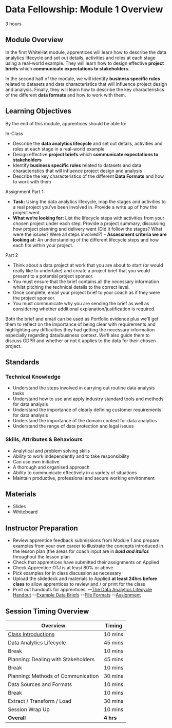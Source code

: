 # Data Fellowship: Module 1 Overview 
3 hours

## Module Overview 
In the first WhiteHat module, apprentices will learn how to describe the data analytics lifecycle and set out details, activities and roles at each stage using a real-world example. They will learn how to design effective **project briefs** which **communicate expectations to stakeholders.**

In the second half of the module, we will identify **business specific rules** related to datasets and data characteristics that will influence project design and analysis. Finally, they will learn how to describe the key characteristics of the different **data formats** and how to work with them.


## Learning Objectives
By the end of this module, apprentices should be able to:

In-Class
 - Describe the **data analytics lifecycle** and set out details, activities and roles at each stage in a real-world example
- Design effective **project briefs** which **communicate expectations to stakeholders**
- Identify **business specific rules** related to datasets and data characteristics that will influence project design and analysis
- Describe the key characteristics of the different **Data Formats** and how to work with them


Assignment 
Part 1: 
- **Task:** Using the data analytics lifecycle, map the stages and activities to a real project you’ve been involved in. Provide a write up of how the project went. 
- **What we’re looking for:** List the lifecycle steps with activities from your chosen project under each step. Provide a project summary, discussing how project planning and delivery went (Did it follow the stages? What were the issues? Were all steps involved?) - **Assessment criteria we are looking at:** An understanding of the different lifecycle steps and how each fits within your project.

Part 2
- Think about a data project at work that you are about to start (or would really like to undertake) and create a project brief that you would present to a potential project sponsor. 
- You must ensure that the brief contains all the necessary information whilst pitching the technical details to the correct level. 
- Once complete, email your project brief to your coach as if they were the project sponsor. 
- You must communicate why you are sending the brief as well as considering whether additional explanation/justification is required.

Both the brief and email can be used as Portfolio evidence plus we'll get them to reflect on the importance of being clear with requirements and highlighting any difficulties they had getting the necessary information especially regarding data/business context. We'll also guide them to discuss GDPR and whether or not it applies to the data for their chosen project.

## Standards 
### Technical Knowledge
- Understand the steps involved in carrying out routine data analysis tasks 
- Understand how to use and apply industry standard tools and methods for data analysis
- Understand the importance of clearly defining customer requirements for data analysis
- Understand the importance of the domain context for data analytics
- Understand the range of data protection and legal issues 

### Skills, Attributes & Behaviours
- Analytical and problem solving skills
- Ability to work independently and to take responsibility
- Can use own initiative
- A thorough and organised approach
- Ability to communicate effectively in a variety of situations
- Maintain productive, professional and secure working environment

## Materials 
- Slides 
- Whiteboard 

## Instructor Preparation 
- Review apprentice feedback submissions from Module 1 and prepare examples from your own career to illustrate the concepts introduced in the lesson plan (the areas for coach input are in **_bold and italics_** throughout the lesson plan
- Check that apprentices have submitted their assignments on Applied
- Check Apprentice OTJ is at least 80% or above
- Pick examples for in class discussion as necessary
- Upload the slidedeck and materials to Applied **at least 24hrs before class** to allow apprentices to review and / or print for the class
- Print out handouts for apprentices:
--[The Data Analytics Lifecycle Handout](https://docs.google.com/presentation/d/16gaRpFOYb8qy8EaG4wLsw3HGHzwlmxRuZ-ZjQfsmSIg/edit#slide=id.g56bca52347_1_0) 
--[Example Data Briefs](https://drive.google.com/drive/folders/1rJ2WYT9wpZHHC2YNrYHynaxqX41i0QS5) 
--[File Formats](https://drive.google.com/drive/folders/1g2bTcl0JEKO8OR0XPjf6zQ4WHOfeOFwf)
--[Assignment](https://drive.google.com/drive/folders/1dHhiYwrjFdjRjv-4ZTcqkY4yrBHWo8VW)


## Session Timing Overview 


| Overview  | Timing  |
| ------ | ------ |
| [Class Introductions](https://github.com/tchustz/whTest/blob/main/classIntroductions.md) | 10 mins |
| Data Analytics Lifecycle | 45 mins |
| Break | 10 mins |
| Planning: Dealing with Stakeholders |     45 mins |
| Break | 10 mins |
| Planning: Methods of Communication| 30 mins |
| Data Sources and Formats | 10 mins
| Break | 10 mins
|Extract / Transform / Load | 30 mins |
| Session Wrap Up | 10 mins |
| **Overall** | **4 hrs** |
